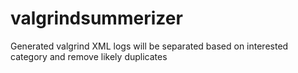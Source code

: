# valgrindsummerizer
Generated valgrind XML logs will be separated based on interested category and remove likely duplicates 
